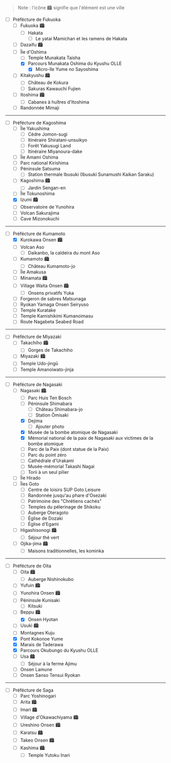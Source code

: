 > Note : l'icône 🏙️ signifie que l'élément est une ville

- [ ] Préfécture de Fukuoka
  - [ ] Fukuoka 🏙️
    - [ ] Hakata
      - [ ] Le yatai Mamichan et les ramens de Hakata
  - [ ] Dazaifu 🏙️
  - [ ] Île d'Oshima
    - [ ] Temple Munakata Taisha
    - [x] Parcours Munakata Oshima du Kyushu OLLE
      - [x] Micro-île Yume no Sayoshima
  - [ ] Kitakyushu 🏙️
    - [ ] Château de Kokura
    - [ ] Sakuras Kawauchi Fujien
  - [ ] Itoshima 🏙️
    - [ ] Cabanes à huîtres d'Itoshima
  - [ ] Randonnée Mimaji
___
- [ ] Préfécture de Kagoshima
  - [ ] Île Yakushima
    - [ ] Cèdre Jomon-sugi
    - [ ] Itinéraire Shiratani-unsuikyo
    - [ ] Forêt Yakusugi Land
    - [ ] Itinéraire Miyanoura-dake
  - [ ] Île Amami Oshima
  - [ ] Parc national Kirishima
  - [ ] Péninsule Satsuma
    - [ ] Station thermale Ibusuki (Ibusuki Sunamushi Kaikan Saraku)
  - [ ] Kagoshima 🏙️
    - [ ] Jardin Sengan-en
  - [ ] Île Tokunoshima
  - [x] Izumi 🏙️
  - [ ] Observatoire de Yunohira
  - [ ] Volcan Sakurajima
  - [ ] Cave Mizonokuchi
___
- [ ] Préfécture de Kumamoto
  - [x] Kurokawa Onsen 🏙️
  - [ ] Volcan Aso
    - [ ] Daikanbo, la caldeira du mont Aso
  - [ ] Kumamoto 🏙️
    - [ ] Château Kumamoto-jo
  - [ ] Île Amakusa
  - [ ] Minamata 🏙️
  - [ ] Village Waita Onsen 🏙️
    - [ ] Onsens privatifs Yuka
  - [ ] Forgeron de sabres Matsunaga
  - [ ] Ryokan Yamaga Onsen Seiryuso
  - [ ] Temple Kuratake
  - [ ] Temple Kamishikimi Kumanoimasu
  - [ ] Route Nagabeta Seabed Road
___
- [ ] Préfécture de Miyazaki
  - [ ] Takachiho 🏙️
    - [ ] Gorges de Takachiho
  - [ ] Miyazaki 🏙️
  - [ ] Temple Udo-jingū
  - [ ] Temple Amanoiwato-jinja
___
- [ ] Préfécture de Nagasaki
  - [ ] Nagasaki 🏙️
    - [ ] Parc Huis Ten Bosch
    - [ ] Péninsule Shimabara
      - [ ] Château Shimabara-jo
      - [ ] Station Ōmisaki
    - [x] Dejima
      - [ ] Ajouter photo
    - [x] Musée de la bombe atomique de Nagasaki
    - [x] Mémorial national de la paix de Nagasaki aux victimes de la bombe atomique
    - [ ] Parc de la Paix (dont statue de la Paix)
    - [ ] Parc du point zéro
    - [ ] Cathédrale d'Urakami
    - [ ] Musée-mémorial Takashi Nagai
    - [ ] Torii à un seul pilier
  - [ ] Île Hirado
  - [ ] Îles Goto
    - [ ] Centre de loisirs SUP Goto Leisure
    - [ ] Randonnée jusqu'au phare d'Osezaki
    - [ ] Patrimoine des "Chrétiens cachés"
    - [ ] Temples du pélerinage de Shikoku
    - [ ] Auberge Oteragoto
    - [ ] Église de Dozaki
    - [ ] Église d'Egami
  - [ ] Higashisonogi 🏙️
    - [ ] Séjour thé vert
  - [ ] Ojika-jima 🏙️
    - [ ] Maisons traditionnelles, les kominka
___
- [ ] Préfécture de Oita
  - [ ] Oita 🏙️
    - [ ] Auberge Nishinokubo
  - [ ] Yufuin 🏙️
  - [ ] Yunohira Onsen 🏙️
  - [ ] Péninsule Kunisaki
    - [ ] Kitsuki
  - [ ] Beppu 🏙️
    - [x] Onsen Hyotan
  - [ ] Usuki 🏙️
  - [ ] Montagnes Kuju
  - [x] Pont Kokonoe Yume
  - [x] Marais de Taderawa
  - [x] Parcours Okubungo du Kyushu OLLE
  - [ ] Usa 🏙️
    - [ ] Séjour à la ferme Ajimu
  - [ ] Onsen Lamune
  - [ ] Onsen Sanso Tensui Ryokan
___
- [ ] Préfécture de Saga
  - [ ] Parc Yoshinogari
  - [ ] Arita 🏙️
  - [ ] Imari 🏙️
  - [ ] Village d'Okawachiyama 🏙️
  - [ ] Ureshino Onsen 🏙️
  - [ ] Karatsu 🏙️
  - [ ] Takeo Onsen 🏙️
  - [ ] Kashima 🏙️
    - [ ] Temple Yutoku Inari